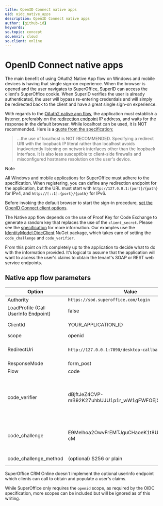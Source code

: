 ```yaml
---
title: OpenID Connect native apps
uid: oidc_native_apps
description: OpenID Connect native apps
author: {github-id}
keywords:
so.topic: concept
so.envir: cloud
so.client: online
---
```


# OpenID Connect native apps

The main benefit of using OAuth2 Native App flow on Windows and mobile devices is having that single sign-on experience. When the browser is opened and the user navigates to SuperOffice, SuperID can access the client's SuperOffice cookie. When SuperID verifies the user is already authenticated, the user will bypass re-entering credentials and will simply be redirected back to the client and have a great single sign-on experience.

With regards to the [OAuth2 native app flow][1], the application must establish a listener, preferably on the [redirection endpoint][2] IP address, and waits for the response in the default browser. While localhost can be used, it is NOT recommended. Here is a [quote from the specification:][3]

> ...the use of localhost is NOT RECOMMENDED. Specifying a redirect URI with the loopback IP literal rather than localhost avoids inadvertently listening on network interfaces other than the loopback interface. It is also less susceptible to client-side firewalls and misconfigured hostname resolution on the user's device.

> [!NOTE]
> All Windows and mobile applications for SuperOffice must adhere to the specification. When registering, you can define any redirection endpoint for the application, but the URL must start with `http://127.0.0.1:{port}/{path}` for IPv4, and `http://[::1]:{port}/{path}` for IPv6.

Before invoking the default browser to start the sign-in procedure, [set the OpenID Connect client options][4].

The Native app flow depends on the use of Proof Key for Code Exchange to generate a random key that replaces the use of the `client_secret`. Please see the [specification][5] for more information. Our examples use the [IdentityModel.OidcClient][6] NuGet package, which takes care of setting the `code_challenge` and `code_verifier`.

From this point on it’s completely up to the application to decide what to do with the information provided. It’s logical to assume that the application will want to access the user's claims to obtain the tenant's SOAP or REST web service endpoints.

## Native app flow parameters

| Option | Value | Description |
|--------|-------|-------------|
| Authority | `https://sod.superoffice.com/login` | SuperOffice SuperID login URL |
| LoadProfile (Call UserInfo Endpoint) | false | because SuperOffice populates all user profile data in the id_token claims |
| ClientId | YOUR_APPLICATION_ID | your unique identifier received when registering the application idea |
| scope | openid | other scopes will be ignored |
| RedirectUri | `http://127.0.0.1:7890/desktop-callback/` (example) | must match the redirect URL where the listener is listening for the authentication response |
| ResponseMode | form_post | places response in request body. |
| Flow | code | authentication code |
| code_verifier | dBjftJeZ4CVP-mB92K27uhbUJU1p1r_wW1gFWFOEjXk | high-entropy cryptographic random STRING using the unreserved characters \[A-Z\] / \[a-z\] / \[0-9\] / "-" / "." / "\_" / "~" from Section 2.3 of RFC3986, with a minimum length of 43 characters and a maximum length of 128 characters. |
| code_challenge | E9Melhoa2OwvFrEMTJguCHaoeK1t8URWbuGJSstw-cM | A challenge derived from the code verifier that is sent in the authorization request, to be verified against later. [code_challenge = BASE64URL-ENCODE(SHA256(ASCII(code_verifier)))][7] |
| code_challenge_method | (optional) S256 or plain | A method that was used to derive code challenge. |

SuperOffice CRM Online doesn't implement the optional userInfo endpoint which clients can call to obtain and populate a user's claims.

While SuperOffice only requires the `openid` scope, as required by the OIDC specification, more scopes can be included but will be ignored as of this writing.

<!-- Referenced links -->
[1]: https://tools.ietf.org/html/rfc8252
[2]: ../../../../../superoffice-docs/docs/apps/redirects/index.md
[3]: https://tools.ietf.org/html/rfc8252#page-11
[4]: ../../../tutorials/native-app-flow-tutorial.md
[5]: https://tools.ietf.org/html/rfc7636
[6]: https://github.com/IdentityModel/IdentityModel.OidcClient
[7]: https://tools.ietf.org/html/rfc7636#appendix-A
